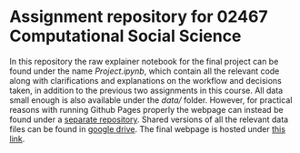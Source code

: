 # Assignment repository for 02467 Computational Social Science

In this repository the raw explainer notebook for the final project can be found under the name _Project.ipynb_, which contain all the relevant code along with clarifications and explanations on the workflow and decisions taken, in addition to the previous two assignments in this course.
All data small enough is also available under the _data/_ folder. However, for practical reasons with running Github Pages properly the webpage can instead be found under a [separate repository](https://github.com/MathiasDamsgaard/Comp_Social_Sci_Webpage). Shared versions of all the relevant data files can be found in [google drive](https://drive.google.com/drive/folders/1ds2DuMk6-3qzciHKSTfHVpAQfmKQm407?usp=sharing).
The final webpage is hosted under [this link](https://mathiasdamsgaard.github.io/Comp_Social_Sci_Webpage/).
